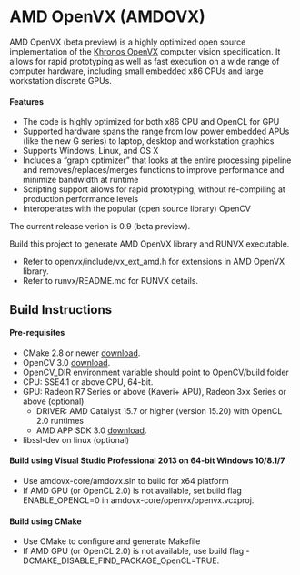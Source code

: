 ﻿# AMD OpenVX (AMDOVX)
AMD OpenVX (beta preview) is a highly optimized open source implementation of the [Khronos OpenVX](https://www.khronos.org/registry/vx/) computer vision specification. It allows for rapid prototyping as well as fast execution on a wide range of computer hardware, including small embedded x86 CPUs and large workstation discrete GPUs.

#### Features
* The code is highly optimized for both x86 CPU and OpenCL for GPU
* Supported hardware spans the range from low power embedded APUs (like the new G series) to laptop, desktop and workstation graphics
* Supports Windows, Linux, and OS X
* Includes a “graph optimizer” that looks at the entire processing pipeline and removes/replaces/merges functions to improve performance and minimize bandwidth at runtime 
* Scripting support allows for rapid prototyping, without re-compiling at production performance levels
* Interoperates with the popular (open source library) OpenCV

The current release verion is 0.9 (beta preview).

Build this project to generate AMD OpenVX library and RUNVX executable. 
* Refer to openvx/include/vx_ext_amd.h for extensions in AMD OpenVX library.
* Refer to runvx/README.md for RUNVX details. 

## Build Instructions

#### Pre-requisites
* CMake 2.8 or newer [download](http://cmake.org/download/).
* OpenCV 3.0 [download](http://opencv.org/downloads.html).
* OpenCV_DIR environment variable should point to OpenCV/build folder
* CPU: SSE4.1 or above CPU, 64-bit.
* GPU: Radeon R7 Series or above (Kaveri+ APU), Radeon 3xx Series or above (optional)
  * DRIVER: AMD Catalyst 15.7 or higher (version 15.20) with OpenCL 2.0 runtimes
  * AMD APP SDK 3.0 [download](http://developer.amd.com/tools-and-sdks/opencl-zone/amd-accelerated-parallel-processing-app-sdk/).
* libssl-dev on linux (optional)

#### Build using Visual Studio Professional 2013 on 64-bit Windows 10/8.1/7
* Use amdovx-core/amdovx.sln to build for x64 platform
* If AMD GPU (or OpenCL 2.0) is not available, set build flag ENABLE_OPENCL=0 in amdovx-core/openvx/openvx.vcxproj.

#### Build using CMake
* Use CMake to configure and generate Makefile
* If AMD GPU (or OpenCL 2.0) is not available, use build flag -DCMAKE_DISABLE_FIND_PACKAGE_OpenCL=TRUE.